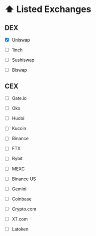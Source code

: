 # ⬆ Listed Exchanges

## DEX

* [x] [Uniswap ](https://uniswap.org/)
* [ ] 1inch
* [ ] Sushiswap
* [ ] Biswap



## CEX

* [ ] Gate.io
* [ ] Okx
* [ ] Huobi
* [ ] Kucoin
* [ ] Binance&#x20;
* [ ] FTX
* [ ] Bybit
* [ ] MEXC
* [ ] Binance US
* [ ] Gemini
* [ ] Coinbase
* [ ] Crypto.com
* [ ] XT.com
* [ ] Latoken

